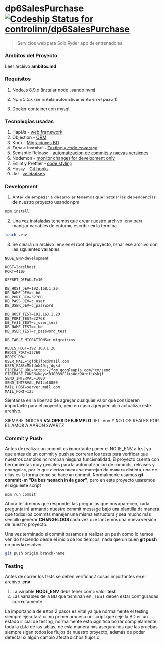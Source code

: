 # dp6SalesPurchase [ ![Codeship Status for controlinn/dp6SalesPurchase](https://app.codeship.com/projects/1b92d950-b46d-0135-0cca-4ad9978aa83b/status?branch=master)](https://app.codeship.com/projects/258321)

> Servicios web para Solo Ryder app de entrenadores.

### Ambitos del Proyecto

Leer archivo **ambitos.md**

### Requisitos

1. NodeJs 8.9.x (instalar node usando nvm)

2. Npm 5.5.x (se instala automaticamente en el paso 1)

3. Docker container con mysql

### Tecnologías usadas

1. HapiJs - [web framework](https://hapijs.com/api)
2. Objection - [ORM](http://vincit.github.io/objection.js/)
3. Knex - [Migraciones BD](http://knexjs.org/#Migrations)
4. Tape e Instabul - [Testing y code coverage](https://github.com/substack/tape)
5. Semantic Release -
	[automatizacion de commits y nuevas versiones](https://github.com/semantic-release/semantic-release)
6. Nodemon -
	[monitor changes for development only](https://github.com/remy/nodemon)
7. Eslint y Prettier - [code styling](https://eslint.org/)
8. Husky - [Git hooks](https://github.com/typicode/husky)
9. Joi - [validations](https://www.npmjs.com/package/joi)

### Development

1. Antes de empezar a desarrollar tenemos que instalar las dependencias de
	nuestro proyecto usando npm

```bash
npm install
```

2. Una vez instaladas tenemos que crear nuestro archivo .env para manejar
	variables de entorno, escribir en la terminal

```bash
touch .env
```

3. Se creará un archivo .env en el root del proyecto, llenar ese archivo con las
	siguientes variables

```
NODE_ENV=development

HOST=localhost
PORT=4100

OFFSET_DEFAULT=10

DB_HOST_DEV=192.168.1.20
DB_NAME_DEV=c_bd
DB_PORT_DEV=32768
DB_PASS_DEV=c_user
DB_USER_DEV=c_password

DB_HOST_TEST=192.168.1.20
DB_PORT_TEST=32768
DB_PASS_TEST=c_user_test
DB_NAME_TEST=c_bd
DB_USER_TEST=c_password_test

DB_TABLE_MIGRATIONS=c_migrations

REDIS_HOST=192.168.1.20
REDIS_PORT=32769
REDIS_DB=''
USER_MAIL=jgfdkjfpsd@mail.com
USER_PASS=Mkfdok49ijjdgkd
FIREBASE_URL=https://fcm.googleapis.com/fcm/send
FIREBASE_TOKEN=key=KDJG039FJkcs0er90rdfjdskjf
SEND_INTERVAL=1000
SEND_INTERVAL_FAIL=10000
MAIL_HOST=server.mail.com
MAIL_PORT=123
```

Sientanse en la libertad de agregar cualquier valor que consideren importante
para el proyecto, pero en caso agreguen algo actualizar este archivo.

SIEMPRE INDICAR **VALORES DE EJEMPLO** DEL .env Y NO LOS REALES POR EL AMOR A
AARON SWARTZ

### Commit y Push

Antes de realizar un commit es importante poner el NODE_ENV a test ya que antes
de un commit y push se correran los tests para verificar que nuestros cambios no
rompan ninguna funcionalidad. El proyecto cuenta con herramientas muy geniales
para la automatización de commits, releases y changelos, por lo que ciertos
tareas se manejan de manera distinta, una de ellas es la forma como se hace un
commit. Normalmente usamos **git commit -m "Da bes mesach in da guor"**, pero en
este proyecto usaremos el siguiente script

```bash
npm run commit
```

Ahora tendremos que responder las preguntas que nos aparecen, cada pregunta irá
armando nuestro commit message bajo una plantilla de manera que todos los
commits manejen una misma estructura y sea mucho más sencillo generar
**CHANGELOGS** cada vez que lanzemos una nueva versión de nuestro proyecto.

Una vez terminado el commit pasamos a realizar un push como lo hemos venido
haciendo desde el inicio de los tiempos, nada que un buen **git push** no pueda
resolver

```bash
git push origin branch-name
```

### Testing

Antes de correr los tests se deben verificar 2 cosas importantes en el archivo
**.env**

1. La variable **NODE_ENV** debe tener como valor **test**
2. Las variables de la BD que terminan en _TEST deben estar configuradas
	correctamente.

La importancia de estos 2 pasos es vital ya que normalmente el testing siempre
ejecutará como primer proceso un script que deje la BD en un estado inicial de
testing, normalmente esto significa borrar completamente toda la data de las
tablas, de esta manera nos aseguramos que las pruebas siempre sigan todos los
flujos de nuestro proyecto, además de poder detectar si algún cambio afecta
dichos flujos.c
